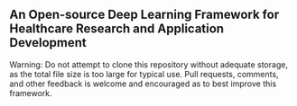 ## An Open-source Deep Learning Framework for Healthcare Research and Application Development

Warning: Do not attempt to clone this repository without adequate storage, as the total file size is too large for typical use. Pull requests, comments, and other feedback is welcome and encouraged as to best improve this framework. 
